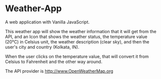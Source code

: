 # Weather-App
A web application with Vanilla JavaScript.

This weather app will show the weather information that it will get from the API, and an Icon that shows the weather status, the temperature value (20°C) in Celsius unit, the weather description (clear sky), and then the user's city and country (Kolkata, IN).

When the user clicks on the temperature value, that will convert it from Celsius to Fahrenheit and the other way around.

The API provider is http://www.OpenWeatherMap.org
